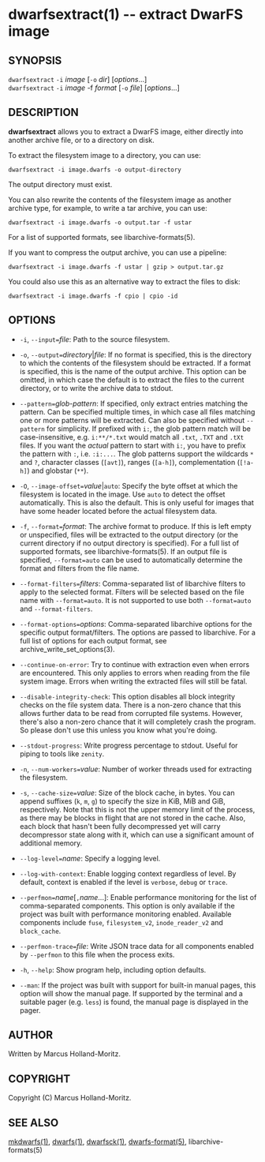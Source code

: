 # dwarfsextract(1) -- extract DwarFS image

## SYNOPSIS

`dwarfsextract` `-i` *image* [`-o` *dir*] [*options*...]  
`dwarfsextract` `-i` *image* -f *format* [`-o` *file*] [*options*...]

## DESCRIPTION

**dwarfsextract** allows you to extract a DwarFS image, either directly
into another archive file, or to a directory on disk.

To extract the filesystem image to a directory, you can use:

    dwarfsextract -i image.dwarfs -o output-directory

The output directory must exist.

You can also rewrite the contents of the filesystem image as another
archive type, for example, to write a tar archive, you can use:

    dwarfsextract -i image.dwarfs -o output.tar -f ustar

For a list of supported formats, see libarchive-formats(5).

If you want to compress the output archive, you can use a pipeline:

    dwarfsextract -i image.dwarfs -f ustar | gzip > output.tar.gz

You could also use this as an alternative way to extract the files
to disk:

    dwarfsextract -i image.dwarfs -f cpio | cpio -id

## OPTIONS

- `-i`, `--input=`*file*:
  Path to the source filesystem.

- `-o`, `--output=`*directory*|*file*:
  If no format is specified, this is the directory to which the contents
  of the filesystem should be extracted. If a format is specified, this
  is the name of the output archive. This option can be omitted, in which
  case the default is to extract the files to the current directory, or
  to write the archive data to stdout.

- `--pattern=`*glob-pattern*:
  If specified, only extract entries matching the pattern. Can be specified
  multiple times, in which case all files matching one or more patterns will
  be extracted. Can also be specified without `--pattern` for simplicity.
  If prefixed with `i:`, the glob pattern match will be case-insensitive,
  e.g. `i:**/*.txt` would match all `.txt`, `.TXT` and `.tXt` files. If you
  want the *actual* pattern to start with `i:`, you have to prefix the
  pattern with `:`, i.e. `:i:...`. The glob patterns support the wildcards
  `*` and `?`, character classes (`[avt]`), ranges (`[a-h]`), complementation
  (`[!a-h]`) and globstar (`**`).

- `-O`, `--image-offset=`*value*|`auto`:
  Specify the byte offset at which the filesystem is located in the image.
  Use `auto` to detect the offset automatically. This is also the default.
  This is only useful for images that have some header located before the
  actual filesystem data.

- `-f`, `--format=`*format*:
  The archive format to produce. If this is left empty or unspecified,
  files will be extracted to the output directory (or the current directory
  if no output directory is specified). For a full list of supported formats,
  see libarchive-formats(5). If an output file is specified, `--format=auto`
  can be used to automatically determine the format and filters from the
  file name.

- `--format-filters=`*filters*:
  Comma-separated list of libarchive filters to apply to the selected format.
  Filters will be selected based on the file name with `--format=auto`. It is
  not supported to use both `--format=auto` and `--format-filters`.

- `--format-options=`*options*:
  Comma-separated libarchive options for the specific output format/filters.
  The options are passed to libarchive. For a full list of options for each
  output format, see archive_write_set_options(3).

- `--continue-on-error`:
  Try to continue with extraction even when errors are encountered. This
  only applies to errors when reading from the file system image. Errors
  when writing the extracted files will still be fatal.

- `--disable-integrity-check`:
  This option disables all block integrity checks on the file system data.
  There is a non-zero chance that this allows further data to be read from
  corrupted file systems. However, there's also a non-zero chance that it
  will completely crash the program. So please don't use this unless you
  know what you're doing.

- `--stdout-progress`:
  Write progress percentage to stdout. Useful for piping to tools like
  `zenity`.

- `-n`, `--num-workers=`*value*:
  Number of worker threads used for extracting the filesystem.

- `-s`, `--cache-size=`*value*:
  Size of the block cache, in bytes. You can append suffixes (`k`, `m`, `g`)
  to specify the size in KiB, MiB and GiB, respectively. Note that this is
  not the upper memory limit of the process, as there may be blocks in
  flight that are not stored in the cache. Also, each block that hasn't been
  fully decompressed yet will carry decompressor state along with it, which
  can use a significant amount of additional memory.

- `--log-level=`*name*:
  Specify a logging level.

- `--log-with-context`:
  Enable logging context regardless of level. By default, context is enabled
  if the level is `verbose`, `debug` or `trace`.

- `--perfmon=`*name*[`,`*name*...]:
  Enable performance monitoring for the list of comma-separated components.
  This option is only available if the project was built with performance
  monitoring enabled. Available components include `fuse`, `filesystem_v2`,
  `inode_reader_v2` and `block_cache`.

- `--perfmon-trace=`*file*:
  Write JSON trace data for all components enabled by `--perfmon` to this
  file when the process exits.

- `-h`, `--help`:
  Show program help, including option defaults.

- `--man`:
  If the project was built with support for built-in manual pages, this
  option will show the manual page. If supported by the terminal and a
  suitable pager (e.g. `less`) is found, the manual page is displayed
  in the pager.

## AUTHOR

Written by Marcus Holland-Moritz.

## COPYRIGHT

Copyright (C) Marcus Holland-Moritz.

## SEE ALSO

[mkdwarfs(1)](mkdwarfs.md), [dwarfs(1)](dwarfs.md), [dwarfsck(1)](dwarfsck.md), [dwarfs-format(5)](dwarfs-format.md), libarchive-formats(5)
